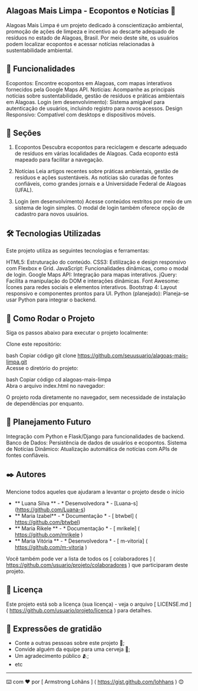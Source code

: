 ## Alagoas Mais Limpa - Ecopontos e Notícias 🌿

Alagoas Mais Limpa é um projeto dedicado à conscientização ambiental, promoção de ações de limpeza e incentivo ao descarte adequado de resíduos no estado de Alagoas, Brasil. Por meio deste site, os usuários podem localizar ecopontos e acessar notícias relacionadas à sustentabilidade ambiental.

## 🚀 Funcionalidades
Ecopontos: Encontre ecopontos em Alagoas, com mapas interativos fornecidos pela Google Maps API.
Notícias: Acompanhe as principais notícias sobre sustentabilidade, gestão de resíduos e práticas ambientais em Alagoas.
Login (em desenvolvimento): Sistema amigável para autenticação de usuários, incluindo registro para novos acessos.
Design Responsivo: Compatível com desktops e dispositivos móveis.

## 📖 Seções
1. Ecopontos
Descubra ecopontos para reciclagem e descarte adequado de resíduos em várias localidades de Alagoas. Cada ecoponto está mapeado para facilitar a navegação.

2. Notícias
Leia artigos recentes sobre práticas ambientais, gestão de resíduos e ações sustentáveis. As notícias são curadas de fontes confiáveis, como grandes jornais e a Universidade Federal de Alagoas (UFAL).

3. Login (em desenvolvimento)
Acesse conteúdos restritos por meio de um sistema de login simples. O modal de login também oferece opção de cadastro para novos usuários.

## 🛠️ Tecnologias Utilizadas
Este projeto utiliza as seguintes tecnologias e ferramentas:

HTML5: Estruturação do conteúdo.
CSS3: Estilização e design responsivo com Flexbox e Grid.
JavaScript: Funcionalidades dinâmicas, como o modal de login.
Google Maps API: Integração para mapas interativos.
jQuery: Facilita a manipulação do DOM e interações dinâmicas.
Font Awesome: Ícones para redes sociais e elementos interativos.
Bootstrap 4: Layout responsivo e componentes prontos para UI.
Python (planejado): Planeja-se usar Python para integrar o backend.

## 🧩 Como Rodar o Projeto
Siga os passos abaixo para executar o projeto localmente:

Clone este repositório:

bash
Copiar código
git clone https://github.com/seuusuario/alagoas-mais-limpa.git  
Acesse o diretório do projeto:

bash
Copiar código
cd alagoas-mais-limpa  
Abra o arquivo index.html no navegador:

O projeto roda diretamente no navegador, sem necessidade de instalação de dependências por enquanto.

## 📌 Planejamento Futuro
Integração com Python e Flask/Django para funcionalidades de backend.
Banco de Dados: Persistência de dados de usuários e ecopontos.
Sistema de Notícias Dinâmico: Atualização automática de notícias com APIs de fontes confiáveis.

## ✒️ Autores

Mencione todos aqueles que ajudaram a levantar o projeto desde o início

*  ** Luana Silva ** - * Desenvolvedora * - [Luana-s] (https://github.com/Luana-s)
*  ** Maria Izabel** - * Documentação * - [ btwbel] ( https://github.com/btwbel)
*  ** Maria Rikele ** - * Documentação * - [ mrikele] ( https://github.com/mrikele )
*  ** Maria Vitória ** - * Desenvolvedora * - [ m-vitoria] ( https://github.com/m-vitoria )


Você também pode ver a lista de todos os [ colaboradores ] ( https://github.com/usuario/projeto/colaboradores ) que participaram deste projeto.

## 📄 Licença

Este projeto está sob a licença (sua licença) - veja o arquivo [ LICENSE.md ] ( https://github.com/usuario/projeto/licenca ) para detalhes.

## 🎁 Expressões de gratidão

* Conte a outras pessoas sobre este projeto 📢;
* Convide alguém da equipe para uma cerveja 🍺;
* Um agradecimento público 🫂;
* etc


---
⌨️ com ❤️ por [ Armstrong Lohãns ] ( https://gist.github.com/lohhans ) 😊
